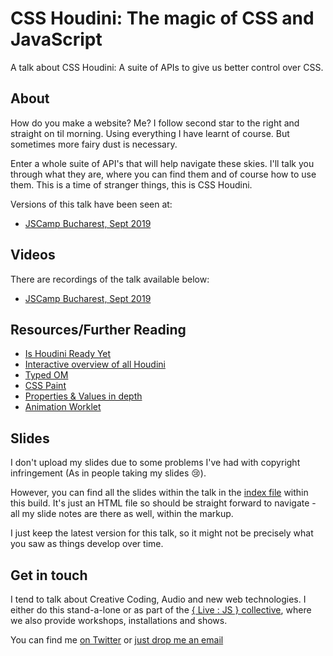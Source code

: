 # CSS Houdini: The magic of CSS and JavaScript

A talk about CSS Houdini: A suite of APIs to give us better control over CSS.

## About

How do you make a website? Me? I follow second star to the right and straight on til morning. Using everything I have learnt of course. But sometimes more fairy dust is necessary.

Enter a whole suite of API's that will help navigate these skies. I'll talk you through what they are, where you can find them and of course how to use them. This is a time of stranger things, this is CSS Houdini.

Versions of this talk have been seen at:

- [JSCamp Bucharest, Sept 2019](https://tulu.la/events/jscamp-romania-romania-2019-0000xi)

## Videos

There are recordings of the talk available below:

- [JSCamp Bucharest, Sept 2019](https://www.youtube.com/watch?time_continue=2&v=tTuOSN-hoo8&feature=emb_logo)

## Resources/Further Reading

- [Is Houdini Ready Yet](https://ishoudinireadyyet.com/)
- [Interactive overview of all Houdini](https://houdini.glitch.me/)
- [Typed OM](https://developers.google.com/web/updates/2018/03/cssom)
- [CSS Paint](https://css-tricks.com/the-css-paint-api/)
- [Properties & Values in depth](https://bobrov.dev/blog/css-custom-properties-in-depth/)
- [Animation Worklet](https://developers.google.com/web/updates/2018/10/animation-worklet)

## Slides

I don't upload my slides due to some problems I've had with copyright infringement (As in people taking my slides 😢).

However, you can find all the slides within the talk in the [index file](https://github.com/Rumyra/Talk_Houdini/blob/master/index.html) within this build. It's just an HTML file so should be straight forward to navigate - all my slide notes are there as well, within the markup.

I just keep the latest version for this talk, so it might not be precisely what you saw as things develop over time.

## Get in touch

I tend to talk about Creative Coding, Audio and new web technologies. I either do this stand-a-lone or as part of the [{ Live : JS } collective](http://livejs.network/), where we also provide workshops, installations and shows.

You can find me [on Twitter](https://twitter.com/Rumyra) or [just drop me an email](mailto:sayhello@ruthjohn.com)




